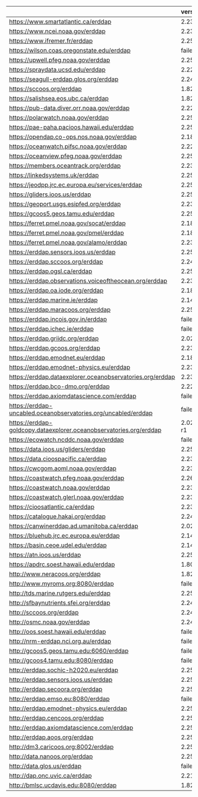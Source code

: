 |                                                                    | version       |
|:-------------------------------------------------------------------|:--------------|
| https://www.smartatlantic.ca/erddap                                | 2.23          |
| https://www.ncei.noaa.gov/erddap                                   | 2.23          |
| https://www.ifremer.fr/erddap                                      | 2.25_1        |
| https://wilson.coas.oregonstate.edu/erddap                         | failed        |
| https://upwell.pfeg.noaa.gov/erddap                                | 2.25_1        |
| https://spraydata.ucsd.edu/erddap                                  | 2.22          |
| https://seagull-erddap.glos.org/erddap                             | 2.24          |
| https://sccoos.org/erddap                                          | 1.82          |
| https://salishsea.eos.ubc.ca/erddap                                | 1.82          |
| https://pub-data.diver.orr.noaa.gov/erddap                         | 2.22          |
| https://polarwatch.noaa.gov/erddap                                 | 2.25_1        |
| https://pae-paha.pacioos.hawaii.edu/erddap                         | 2.25_1        |
| https://opendap.co-ops.nos.noaa.gov/erddap                         | 2.18          |
| https://oceanwatch.pifsc.noaa.gov/erddap                           | 2.22          |
| https://oceanview.pfeg.noaa.gov/erddap                             | 2.25_1        |
| https://members.oceantrack.org/erddap                              | 2.23          |
| https://linkedsystems.uk/erddap                                    | 2.25          |
| https://jeodpp.jrc.ec.europa.eu/services/erddap                    | 2.25_1        |
| https://gliders.ioos.us/erddap                                     | 2.25_1        |
| https://geoport.usgs.esipfed.org/erddap                            | 2.23          |
| https://gcoos5.geos.tamu.edu/erddap                                | 2.25_1        |
| https://ferret.pmel.noaa.gov/socat/erddap                          | 2.18          |
| https://ferret.pmel.noaa.gov/pmel/erddap                           | 2.18          |
| https://ferret.pmel.noaa.gov/alamo/erddap                          | 2.23          |
| https://erddap.sensors.ioos.us/erddap                              | 2.25_1        |
| https://erddap.sccoos.org/erddap                                   | 2.24          |
| https://erddap.ogsl.ca/erddap                                      | 2.25_1        |
| https://erddap.observations.voiceoftheocean.org/erddap             | 2.23          |
| https://erddap.oa.iode.org/erddap                                  | 2.18          |
| https://erddap.marine.ie/erddap                                    | 2.14          |
| https://erddap.maracoos.org/erddap                                 | 2.25_1        |
| https://erddap.incois.gov.in/erddap                                | failed        |
| https://erddap.ichec.ie/erddap                                     | failed        |
| https://erddap.griidc.org/erddap                                   | 2.02          |
| https://erddap.gcoos.org/erddap                                    | 2.23          |
| https://erddap.emodnet.eu/erddap                                   | 2.18          |
| https://erddap.emodnet-physics.eu/erddap                           | 2.23          |
| https://erddap.dataexplorer.oceanobservatories.org/erddap          | 2.23          |
| https://erddap.bco-dmo.org/erddap                                  | 2.22          |
| https://erddap.axiomdatascience.com/erddap                         | failed        |
| https://erddap-uncabled.oceanobservatories.org/uncabled/erddap     | failed        |
| https://erddap-goldcopy.dataexplorer.oceanobservatories.org/erddap | 2.02_axiom-r1 |
| https://ecowatch.ncddc.noaa.gov/erddap                             | failed        |
| https://data.ioos.us/gliders/erddap                                | 2.25_1        |
| https://data.cioospacific.ca/erddap                                | 2.23          |
| https://cwcgom.aoml.noaa.gov/erddap                                | 2.23          |
| https://coastwatch.pfeg.noaa.gov/erddap                            | 2.26          |
| https://coastwatch.noaa.gov/erddap                                 | 2.23          |
| https://coastwatch.glerl.noaa.gov/erddap                           | 2.23          |
| https://cioosatlantic.ca/erddap                                    | 2.23          |
| https://catalogue.hakai.org/erddap                                 | 2.24          |
| https://canwinerddap.ad.umanitoba.ca/erddap                        | 2.02          |
| https://bluehub.jrc.ec.europa.eu/erddap                            | 2.14          |
| https://basin.ceoe.udel.edu/erddap                                 | 2.14          |
| https://atn.ioos.us/erddap                                         | 2.25_1        |
| https://apdrc.soest.hawaii.edu/erddap                              | 1.80          |
| http://www.neracoos.org/erddap                                     | 1.82          |
| http://www.myroms.org:8080/erddap                                  | failed        |
| http://tds.marine.rutgers.edu/erddap                               | 2.25_1        |
| http://sfbaynutrients.sfei.org/erddap                              | 2.24          |
| http://sccoos.org/erddap                                           | 2.24          |
| http://osmc.noaa.gov/erddap                                        | 2.24          |
| http://oos.soest.hawaii.edu/erddap                                 | failed        |
| http://nrm-erddap.nci.org.au/erddap                                | failed        |
| http://gcoos5.geos.tamu.edu:6060/erddap                            | failed        |
| http://gcoos4.tamu.edu:8080/erddap                                 | failed        |
| http://erddap.sochic-h2020.eu/erddap                               | 2.25_1        |
| http://erddap.sensors.ioos.us/erddap                               | 2.25_1        |
| http://erddap.secoora.org/erddap                                   | 2.25_1        |
| http://erddap.emso.eu:8080/erddap                                  | failed        |
| http://erddap.emodnet-physics.eu/erddap                            | 2.25_1        |
| http://erddap.cencoos.org/erddap                                   | 2.25_1        |
| http://erddap.axiomdatascience.com/erddap                          | 2.25_1        |
| http://erddap.aoos.org/erddap                                      | 2.25_1        |
| http://dm3.caricoos.org:8002/erddap                                | 2.25_1        |
| http://data.nanoos.org/erddap                                      | 2.25_1        |
| http://data.glos.us/erddap                                         | failed        |
| http://dap.onc.uvic.ca/erddap                                      | 2.21          |
| http://bmlsc.ucdavis.edu:8080/erddap                               | 1.82          |